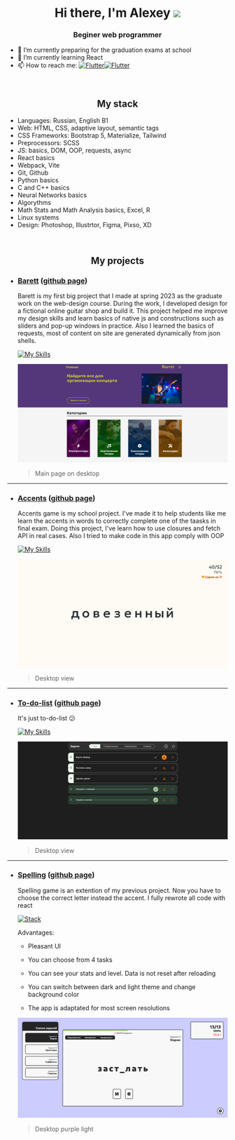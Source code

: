 <h1 align="center">Hi there, I'm Alexey 
<img src="https://github.com/blackcater/blackcater/raw/main/images/Hi.gif" height="30"/></h1>
<h3 align="center">Beginer web programmer</h3>

- 🔭 I’m currently preparing for the graduation exams at school
- 🌱 I’m currently learning React
- 📫 How to reach me: [![Flutter](https://img.shields.io/badge/Telergam-@gjilss-1E90FF?style=flat&logo=telegram)](https://t.me/gjilss)[![Flutter](https://img.shields.io/badge/Spotify-gicha_enjoyer-3CB371?style=flat&logo=spotify)](https://open.spotify.com/user/w62wi5pkbmtrgakqaxuy4wj80?si=fed0f11ec49d4b8c)
</br>
<h2 align="center">My stack</h2>

* Languages: Russian, English B1
* Web: HTML, CSS, adaptive layout, semantic tags
* CSS Frameworks: Bootstrap 5, Materialize, Tailwind
* Preprocessors: SCSS
* JS: basics, DOM, OOP, requests, async
* React basics
* Webpack, Vite
* Git, Github
* Python basics
* C and C++ basics
* Neural Networks basics
* Algorythms
* Math Stats and Math Analysis basics, Excel, R
* Linux systems
* Design: Photoshop, Illustrtor, Figma, Pixso, XD
</br>
<h2 align="center">My projects</h2>
</hr>

* ### [Barett](http://barett.wd.bytic.ru) ([github page](https://github.com/Gjils/Barett))
  Barett is my first big project that I made at spring 2023 as the graduate work on the web-design course. During the work, I developed design for a fictional online guitar shop and build it. This project helped me improve my design skills and learn basics of native js and constructions such as sliders and pop-up windows in practice. Also I learned the basics of requests, most of content on site are generated dynamically from json shells.

  [![My Skills](https://skillicons.dev/icons?i=figma,html,css,js)](https://skillicons.dev)
  
  ![main page](https://github.com/Gjils/Barett/blob/main/preview/main-desktop.png)
  > Main page on desktop

  
***

* ### [Accents](https://gjils.github.io/accentsgame/) ([github page](https://github.com/Gjils/accentsgame))
  
  Accents game is my school project. I've made it to help students like me learn the accents in words to correctly complete one of the taasks in final exam. Doing this project, I've learn how to use closures and fetch API in real cases. Also I tried to make code in this app comply with OOP

  [![My Skills](https://skillicons.dev/icons?i=html,css,js)](https://skillicons.dev)
  
  ![main page](https://github.com/Gjils/accentsgame/blob/main/preview/desktop.png)
  
  > Desktop view

***

* ### [To-do-list](https://gjils.github.io/to-do-list/) ([github page](https://github.com/Gjils/to-do-list))
  
  It's just to-do-list :confused:
  
  [![My Skills](https://skillicons.dev/icons?i=react)](https://skillicons.dev)
  
  ![desktop](https://github.com/Gjils/to-do-list/blob/main/preview/desktop.jpg)
  
  > Desktop view

***

* ### [Spelling](https://gjils.github.io/spelling-game/) ([github page](https://github.com/Gjils/spelling-game))
  
  Spelling game is an extention of my previous project. Now you have to choose the correct letter instead the accent. I fully rewrote all code with react
  
  [![Stack](https://skillicons.dev/icons?i=figma,react)](https://skillicons.dev)
  
  Advantages:
  
  * Pleasant UI
  
  * You can choose from 4 tasks
  
  * You can see your stats and level. Data is not reset after reloading
   
  * You can switch between dark and light theme and change background color
   
  * The app is adaptated for most screen resolutions
  
  ![Desktop purple light](https://github.com/Gjils/spelling-game/blob/main/preview/desktop-purple-light.jpg)

  > Desktop purple light


</hr>
</br>
